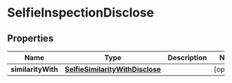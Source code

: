 

# SelfieInspectionDisclose


## Properties

| Name | Type | Description | Notes |
|------------ | ------------- | ------------- | -------------|
|**similarityWith** | [**SelfieSimilarityWithDisclose**](SelfieSimilarityWithDisclose.md) |  |  [optional] |



